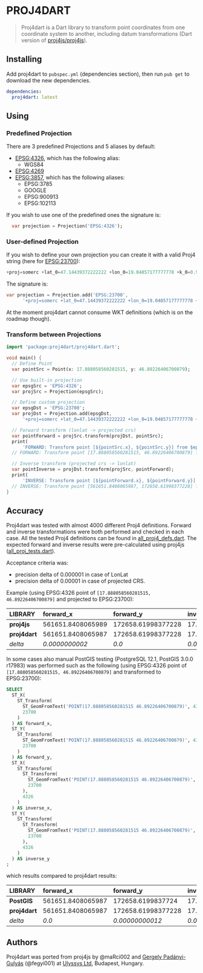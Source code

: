 # PROJ4DART

> Proj4dart is a Dart library to transform point coordinates from one coordinate system to another, including datum transformations (Dart version of [proj4js/proj4js](https://github.com/proj4js/proj4js)).

## Installing

Add proj4dart to `pubspec.yml` (dependencies section), then run `pub get` to download the new dependencies.

```yml
dependencies:
  proj4dart: latest
```

## Using

### Predefined Projection

There are 3 predefined Projections and 5 aliases by default:

- [EPSG:4326](http://epsg.io/4326), which has the following alias:
  - WGS84
- [EPSG:4269](http://epsg.io/4269)
- [EPSG:3857](http://epsg.io/3857), which has the following aliases:
  - EPSG:3785
  - GOOGLE
  - EPSG:900913
  - EPSG:102113

If you wish to use one of the predefined ones the signature is:

```dart
  var projection = Projection('EPSG:4326');
```

### User-defined Projection

If you wish to define your own projection you can create it with a valid Proj4 string (here for [EPSG:23700](http://epsg.io/23700)):

```dart
+proj=somerc +lat_0=47.14439372222222 +lon_0=19.04857177777778 +k_0=0.99993 +x_0=650000 +y_0=200000 +ellps=GRS67 +towgs84=52.17,-71.82,-14.9,0,0,0,0 +units=m +no_defs
```

The signature is:

```dart
var projection = Projection.add('EPSG:23700',
      '+proj=somerc +lat_0=47.14439372222222 +lon_0=19.04857177777778 +k_0=0.99993 +x_0=650000 +y_0=200000 +ellps=GRS67 +towgs84=52.17,-71.82,-14.9,0,0,0,0 +units=m +no_defs');
```

At the moment proj4dart cannot consume WKT definitions (which is on the roadmap though).

### Transform between Projections

```dart
import 'package:proj4dart/proj4dart.dart';

void main() {
  // Define Point
  var pointSrc = Point(x: 17.888058560281515, y: 46.89226406700879);

  // Use built-in projection
  var epsgSrc = 'EPSG:4326';
  var projSrc = Projection(epsgSrc);

  // Define custom projection
  var epsgDst = 'EPSG:23700';
  var projDst = Projection.add(epsgDst,
      '+proj=somerc +lat_0=47.14439372222222 +lon_0=19.04857177777778 +k_0=0.99993 +x_0=650000 +y_0=200000 +ellps=GRS67 +towgs84=52.17,-71.82,-14.9,0,0,0,0 +units=m +no_defs');

  // Forward transform (lonlat -> projected crs)
  var pointForward = projSrc.transform(projDst, pointSrc);
  print(
      'FORWARD: Transform point [${pointSrc.x}, ${pointSrc.y}] from $epsgSrc to $epsgDst: [${pointForward.x}, ${pointForward.y}]');
  // FORWARD: Transform point [17.888058560281515, 46.89226406700879] from EPSG:4326 to EPSG:23700: [561651.8408065987, 172658.61998377228]

  // Inverse transform (projected crs -> lonlat)
  var pointInverse = projDst.transform(projSrc, pointForward);
  print(
      'INVERSE: Transform point [${pointForward.x}, ${pointForward.y}] from $epsgDst to $epsgSrc: [${pointInverse.x}, ${pointInverse.y}]');
  // INVERSE: Transform point [561651.8408065987, 172658.61998377228] from EPSG:23700 to EPSG:4326: [17.888058565574845, 46.89226406698969]
}

```

## Accuracy

Proj4dart was tested with almost 4000 different Proj4 definitions. Forward and inverse transformations were both performed and checked in each case. All the tested Proj4 definitions can be found in [all_proj4_defs.dart](test/data/all_proj4_defs.dart). The expected forward and inverse results were pre-calculated using proj4js ([all_proj_tests.dart](test/data/all_proj4_tests.dart)).

Acceptance criteria was:

- precision delta of 0.000001 in case of LonLat
- precision delta of 0.00001 in case of projected CRS.

Example (using EPSG:4326 point of `[17.888058560281515, 46.89226406700879]` and projected to EPSG:23700):

| LIBRARY       | forward_x         | forward_y          | inverse_x           | inverse_y         |
| :------------ | :---------------- | :----------------- | :------------------ | :---------------- |
| **proj4js**   | 561651.8408065989 | 172658.61998377228 | 17.888058565574852  | 46.89226406698969 |
| **proj4dart** | 561651.8408065987 | 172658.61998377228 | 17.888058565574845  | 46.89226406698969 |
| *delta*       | *0.0000000002*    | *0.0*              | *0.000000000000007* | *0.0*             |

In some cases also manual PostGIS testing (PostgreSQL 12.1, PostGIS 3.0.0 r17983) was performed such as the following (using EPSG:4326 point of `[17.888058560281515, 46.89226406700879]` and transformed to EPSG:23700):

```sql
SELECT
  ST_X(
    ST_Transform(
      ST_GeomFromText('POINT(17.888058560281515 46.89226406700879)', 4326),
      23700
    )
  ) AS forward_x,
  ST_Y(
    ST_Transform(
      ST_GeomFromText('POINT(17.888058560281515 46.89226406700879)', 4326),
      23700
    )
  ) AS forward_y,
  ST_X(
    ST_Transform(
      ST_Transform(
        ST_GeomFromText('POINT(17.888058560281515 46.89226406700879)', 4326),
        23700
      ),
      4326
    )
  ) AS inverse_x,
  ST_Y(
    ST_Transform(
      ST_Transform(
        ST_GeomFromText('POINT(17.888058560281515 46.89226406700879)', 4326),
        23700
      ),
      4326
    )
  ) AS inverse_y
;
```

which results compared to proj4dart results:

| LIBRARY       | forward_x         | forward_y          | inverse_x          | inverse_y          |
| :------------ | :---------------- | :----------------- | :----------------- | :----------------- |
| **PostGIS**   | 561651.8408065987 | 172658.6199837724  | 17.88805856557482  | 46.8922640683514   |
| **proj4dart** | 561651.8408065987 | 172658.61998377228 | 17.888058565574845 | 46.89226406698969  |
| *delta*       | *0.0*             | *0.00000000012*    | *0.0*              | *0.00000000136171* |

## Authors

Proj4dart was ported from proj4js by @maRci002 and [Gergely Padányi-Gulyás](https://twitter.com/fegyi001) (@fegyi001) at [Ulyssys Ltd](https://www.ulyssys.hu/index_en.html), Budapest, Hungary.
